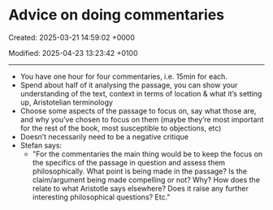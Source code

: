 # Advice on doing commentaries

Created: 2025-03-21 14:59:02 +0000

Modified: 2025-04-23 13:23:42 +0100

---

- You have one hour for four commentaries, i.e. 15min for each.
- Spend about half of it analysing the passage, you can show your understanding of the text, context in terms of location & what it’s setting up, Aristotelian terminology
- Choose some aspects of the passage to focus on, say what those are, and why you’ve chosen to focus on them (maybe they’re most important for the rest of the book, most susceptible to objections, etc)
- Doesn’t necessarily need to be a negative critique
- Stefan says:
  - "For the commentaries the main thing would be to keep the focus on the specifics of the passage in question and assess them philosophically. What point is being made in the passage? Is the claim/argument being made compelling or not? Why? How does the relate to what Aristotle says elsewhere? Does it raise any further interesting philosophical questions? Etc."
